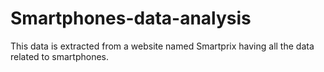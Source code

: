 # Smartphones-data-analysis
This data is extracted from a website named Smartprix having all the data related to smartphones.

